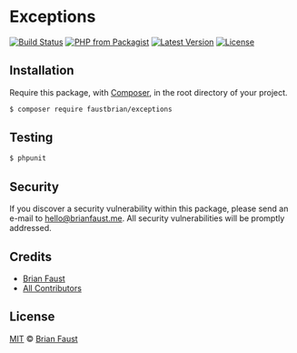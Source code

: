 # Exceptions

[![Build Status](https://img.shields.io/travis/faustbrian/PHP-Exceptions/master.svg?style=flat-square)](https://travis-ci.org/faustbrian/PHP-Exceptions)
[![PHP from Packagist](https://img.shields.io/packagist/php-v/faustbrian/php-exceptions.svg?style=flat-square)]()
[![Latest Version](https://img.shields.io/github/release/faustbrian/PHP-Exceptions.svg?style=flat-square)](https://github.com/faustbrian/PHP-Exceptions/releases)
[![License](https://img.shields.io/packagist/l/faustbrian/PHP-Exceptions.svg?style=flat-square)](https://packagist.org/packages/faustbrian/PHP-Exceptions)

## Installation

Require this package, with [Composer](https://getcomposer.org/), in the root directory of your project.

``` bash
$ composer require faustbrian/exceptions
```

## Testing

``` bash
$ phpunit
```

## Security

If you discover a security vulnerability within this package, please send an e-mail to hello@brianfaust.me. All security vulnerabilities will be promptly addressed.

## Credits

- [Brian Faust](https://github.com/faustbrian)
- [All Contributors](../../contributors)

## License

[MIT](LICENSE) © [Brian Faust](https://brianfaust.me)

